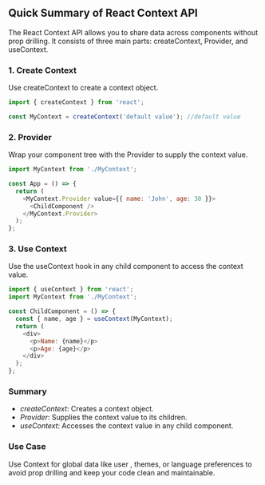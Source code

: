 ## Quick Summary of React Context API

The React Context API allows you to share data across components without prop drilling. It consists of three main parts: createContext, Provider, and useContext.

### 1. Create Context

Use createContext to create a context object.


```javascript
import { createContext } from 'react';

const MyContext = createContext('default value'); //default value
```


### 2. Provider

Wrap your component tree with the Provider to supply the context value.

```javascript
import MyContext from './MyContext';

const App = () => {
  return (
    <MyContext.Provider value={{ name: 'John', age: 30 }}>
      <ChildComponent />
    </MyContext.Provider>
  );
};
```


### 3. Use Context

Use the useContext hook in any child component to access the context value.

```javascript
import { useContext } from 'react';
import MyContext from './MyContext';

const ChildComponent = () => {
  const { name, age } = useContext(MyContext);
  return (
    <div>
      <p>Name: {name}</p>
      <p>Age: {age}</p>
    </div>
  );
};
```


### Summary

- *createContext*: Creates a context object.
- *Provider*: Supplies the context value to its children.
- *useContext*: Accesses the context value in any child component.

### Use Case

Use Context for global data like user , themes, or language preferences to avoid prop drilling and keep your code clean and maintainable.